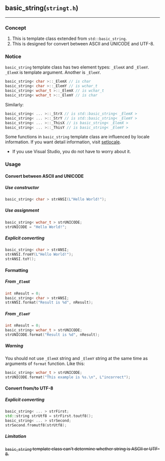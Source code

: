 
## basic_string(`stringt.h`)

---

### Concept

1. This is template class extended from `std::basic_string`.
2. This is designed for convert between ASCII and UNICODE and UTF-8.

### Notice

`basic_string` template class has two element types: `_ElemX` and `_ElemY`. `_ElemX` is template argument. Another is `_ElemY`.

```cpp
basic_string< char >::_ElemX // is char
basic_string< char >::_ElemY // is wchar_t
basic_string< wchar_t >::_ElemX // is wchar_t
basic_string< wchar_t >::_ElemY // is char
```

Similarly:

```cpp
basic_string< ... >::_StrX // is std::basic_string< _ElemX >
basic_string< ... >::_StrY // is std::basic_string< _ElemY >
basic_string< ... >::_ThisX // is basic_string< _ElemX >
basic_string< ... >::_ThisY // is basic_string< _ElemY >
```

Some functions in `basic_string` template class are influenced by locale information. If you want detail information, visit [setlocale](http://www.cplusplus.com/reference/clocale/setlocale/).

* If you use Visual Studio, you do not have to worry about it.

### Usage

#### Convert between ASCII and UNICODE

##### Use constructor
```cpp
basic_string< char > strANSI(L"Hello World!");
```

##### Use assignment
```cpp
basic_string< wchar_t > strUNICODE;
strUNICODE = "Hello World!";
```

##### Explicit converting
```cpp
basic_string< char > strANSI;
strANSI.fromY(L"Hello World!");
strANSI.toY();
```

#### Formatting

##### From `_ElemX`

```cpp
int nResult = 0;
basic_string< char > strANSI;
strANSI.format("Result is %d", nResult);
```

##### From `_ElemY`

```cpp
int nResult = 0;
basic_string< wchar_t > strUNICODE;
strUNICODE.format("Result is %d", nResult);
```

##### Warning

You should not use `_ElemX` string and `_ElemY` string at the same time as arguments of `format` function. Like this:

```cpp
basic_string< wchar_t > strUNICODE;
strUNICODE.format("This example is %s.\n", L"incorrect");
```

#### Convert from/to UTF-8

##### Explicit converting

```cpp
basic_string< ... > strFirst;
std::string strUtf8 = strFirst.toutf8();
basic_string< ... > strSecond;
strSecond.fromutf8(strUtf8);
```

##### Limitation

~~`basic_string` template class can't determine whether string is ASCII or UTF-8.~~
